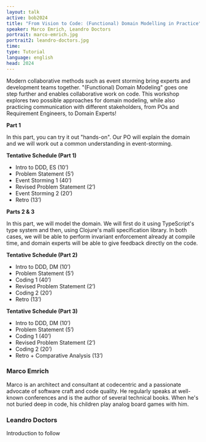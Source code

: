 ```yaml
---
layout: talk
active: bob2024
title: "From Vision to Code: (Functional) Domain Modelling in Practice"
speaker: Marco Emrich, Leandro Doctors
portrait: marco-emrich.jpg
portrait2: leandro-doctors.jpg
time:
type: Tutorial
language: english
head: 2024
---
```


Modern collaborative methods such as event storming bring experts and
development teams together. "(Functional) Domain Modeling" goes one
step further and enables collaborative work on code. This workshop
explores two possible approaches for domain modeling, while also
practicing communication with different stakeholders, from POs and
Requirement Engineers, to Domain Experts!

**Part 1**

In this part, you can try it out "hands-on". Our PO will explain the
domain and we will work out a common understanding in event-storming.

**Tentative Schedule (Part 1)**

- Intro to DDD, ES (10’)
- Problem Statement (5’)
- Event Storming 1 (40’)
- Revised Problem Statement (2’)
- Event Storming 2 (20’)
- Retro (13’)


**Parts 2 & 3**

In this part, we will model the domain. We will first do it using
TypeScript's type system and then, using Clojure's malli specification
library. In both cases, we will be able to perform invariant
enforcement already at compile time, and domain experts will be able
to give feedback directly on the code.

**Tentative Schedule (Part 2)**

- Intro to DDD, DM (10’)
- Problem Statement (5’)
- Coding 1 (40’)
- Revised Problem Statement (2’)
- Coding 2 (20’)
- Retro (13’)

**Tentative Schedule (Part 3)**

- Intro to DDD, DM (10’)
- Problem Statement (5’)
- Coding 1 (40’)
- Revised Problem Statement (2’)
- Coding 2 (20’)
- Retro + Comparative Analysis (13’)


### Marco Emrich

Marco is an architect and consultant at codecentric and a passionate
advocate of software craft and code quality. He regularly speaks at
well-known conferences and is the author of several technical books.
When he's not buried deep in code, his children play analog board
games with him.

### Leandro Doctors

Introduction to follow